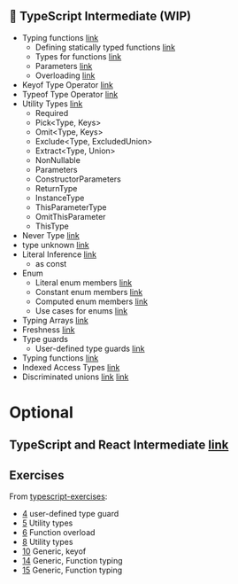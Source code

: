 ## 🚧 TypeScript Intermediate (WIP)

- Typing functions [link](https://exploringjs.com/tackling-ts/ch_typing-functions.html)
  - Defining statically typed functions [link](https://exploringjs.com/tackling-ts/ch_typing-functions.html#defining-statically-typed-functions)
  - Types for functions [link](https://exploringjs.com/tackling-ts/ch_typing-functions.html#types-for-functions)
  - Parameters [link](https://exploringjs.com/tackling-ts/ch_typing-functions.html#parameters)
  - Overloading [link](https://exploringjs.com/tackling-ts/ch_typing-functions.html#overloading-advanced)
- Keyof Type Operator [link](https://www.typescriptlang.org/docs/handbook/2/keyof-types.html)
- Typeof Type Operator [link](https://www.typescriptlang.org/docs/handbook/2/typeof-types.html)
- Utility Types [link](https://www.typescriptlang.org/docs/handbook/utility-types.html)
  - Required<Type>
  - Pick<Type, Keys>
  - Omit<Type, Keys>
  - Exclude<Type, ExcludedUnion>
  - Extract<Type, Union>
  - NonNullable<Type>
  - Parameters<Type>
  - ConstructorParameters<Type>
  - ReturnType<Type>
  - InstanceType<Type>
  - ThisParameterType<Type>
  - OmitThisParameter<Type>
  - ThisType<Type>
- Never Type [link](https://basarat.gitbook.io/typescript/type-system/never)
- type unknown [link](https://exploringjs.com/tackling-ts/ch_any-unknown.html#the-top-type-unknown)
- Literal Inference [link](https://www.typescriptlang.org/docs/handbook/2/everyday-types.html#literal-inference)
  - as const
- Enum
  - Literal enum members [link](https://exploringjs.com/tackling-ts/ch_enums.html#literal-enum-members)
  - Constant enum members [link](https://exploringjs.com/tackling-ts/ch_enums.html#constant-enum-members)
  - Computed enum members [link](https://exploringjs.com/tackling-ts/ch_enums.html#computed-enum-members)
  - Use cases for enums [link](https://exploringjs.com/tackling-ts/ch_enums.html#use-cases-for-enums)
- Typing Arrays [link](https://exploringjs.com/tackling-ts/ch_typing-arrays.html)
- Freshness [link](https://basarat.gitbook.io/typescript/type-system/freshness)
- Type guards
  - User-defined type
    guards [link](https://exploringjs.com/tackling-ts/ch_type-guards-assertion-functions.html#user-defined-type-guards)
- Typing functions [link](https://exploringjs.com/tackling-ts/ch_typing-functions.html)
- Indexed Access Types [link](https://www.typescriptlang.org/docs/handbook/2/indexed-access-types.html)
- Discriminated
  unions [link](https://exploringjs.com/tackling-ts/ch_enum-alternatives.html#discriminated-union) [link](https://www.typescriptlang.org/docs/handbook/typescript-in-5-minutes-func.html#discriminated-unions)

# Optional

## TypeScript and React Intermediate [link](react.md/#Intermediate)

## Exercises

From [typescript-exercises](https://github.com/typescript-exercises/typescript-exercises/):

- [4](https://github.com/typescript-exercises/typescript-exercises/blob/master/src/exercises/4/index.ts) user-defined type guard
- [5](https://github.com/typescript-exercises/typescript-exercises/blob/master/src/exercises/5/index.ts) Utility types
- [6](https://github.com/typescript-exercises/typescript-exercises/blob/master/src/exercises/6/index.ts) Function overload
- [8](https://github.com/typescript-exercises/typescript-exercises/blob/master/src/exercises/8/index.ts) Utility types
- [10](https://github.com/typescript-exercises/typescript-exercises/blob/master/src/exercises/10/index.ts) Generic, keyof
- [14](https://github.com/typescript-exercises/typescript-exercises/blob/master/src/exercises/14/index.ts) Generic, Function typing
- [15](https://github.com/typescript-exercises/typescript-exercises/blob/master/src/exercises/15/index.ts) Generic, Function typing
